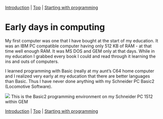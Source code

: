 [Introduction](index.html) | [Top](index.html) | [Starting with programming](02.html)

# Early days in computing #

My first computer was one that I have bought at the start of my education. It was an IBM PC compatible computer having only 512 KB of RAM - at that time well enough RAM. It was MS DOS and GEM only at that days. While in my education I grabbed every book I could and read through it learning the ins and outs of computers.

I learned programming with Basic (really at my aunt’s C64 home computer and I realized very early at my education that there are better languages than Basic. Thus I have never done anything with my Schneider PC Basic2 (Locomotive Software).


![][PastedGraphic]
This is the Basic2 programming environment on my Schneider PC 1512 within GEM



[Introduction](index.html) | [Top](index.html) | [Starting with programming](02.html)





[PastedGraphic]: PastedGraphic.png

[Dateiver]: Dateiver.png

[TVBuild]: TVBuild.png

[Bildschirmfoto2024-10-20um105545]: Bildschirmfoto2024-10-20um105545.png

[Bildschirmfoto2024-10-20um111447]: Bildschirmfoto2024-10-20um111447.png

[Bildschirmfoto2024-10-20um112431]: Bildschirmfoto2024-10-20um112431.png

[Bildschirmfoto2024-10-20um112746]: Bildschirmfoto2024-10-20um112746.png

[Bildschirmfoto2024-10-20um114925]: Bildschirmfoto2024-10-20um114925.png

[Bildschirmfoto2024-10-20um115956]: Bildschirmfoto2024-10-20um115956.png

[lbDMFManager]: lbDMFManager.png

[lbDMFManagerGenerated]: lbDMFManagerGenerated.png

